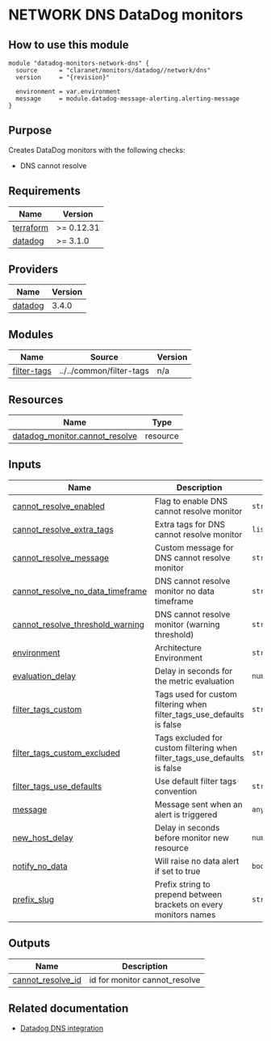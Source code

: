 # NETWORK DNS DataDog monitors

## How to use this module

```hcl
module "datadog-monitors-network-dns" {
  source      = "claranet/monitors/datadog//network/dns"
  version     = "{revision}"

  environment = var.environment
  message     = module.datadog-message-alerting.alerting-message
}

```

## Purpose

Creates DataDog monitors with the following checks:

- DNS cannot resolve

## Requirements

| Name | Version |
|------|---------|
| <a name="requirement_terraform"></a> [terraform](#requirement\_terraform) | >= 0.12.31 |
| <a name="requirement_datadog"></a> [datadog](#requirement\_datadog) | >= 3.1.0 |

## Providers

| Name | Version |
|------|---------|
| <a name="provider_datadog"></a> [datadog](#provider\_datadog) | 3.4.0 |

## Modules

| Name | Source | Version |
|------|--------|---------|
| <a name="module_filter-tags"></a> [filter-tags](#module\_filter-tags) | ../../common/filter-tags | n/a |

## Resources

| Name | Type |
|------|------|
| [datadog_monitor.cannot_resolve](https://registry.terraform.io/providers/DataDog/datadog/latest/docs/resources/monitor) | resource |

## Inputs

| Name | Description | Type | Default | Required |
|------|-------------|------|---------|:--------:|
| <a name="input_cannot_resolve_enabled"></a> [cannot\_resolve\_enabled](#input\_cannot\_resolve\_enabled) | Flag to enable DNS cannot resolve monitor | `string` | `"true"` | no |
| <a name="input_cannot_resolve_extra_tags"></a> [cannot\_resolve\_extra\_tags](#input\_cannot\_resolve\_extra\_tags) | Extra tags for DNS cannot resolve monitor | `list(string)` | `[]` | no |
| <a name="input_cannot_resolve_message"></a> [cannot\_resolve\_message](#input\_cannot\_resolve\_message) | Custom message for DNS cannot resolve monitor | `string` | `""` | no |
| <a name="input_cannot_resolve_no_data_timeframe"></a> [cannot\_resolve\_no\_data\_timeframe](#input\_cannot\_resolve\_no\_data\_timeframe) | DNS cannot resolve monitor no data timeframe | `string` | `10` | no |
| <a name="input_cannot_resolve_threshold_warning"></a> [cannot\_resolve\_threshold\_warning](#input\_cannot\_resolve\_threshold\_warning) | DNS cannot resolve monitor (warning threshold) | `string` | `3` | no |
| <a name="input_environment"></a> [environment](#input\_environment) | Architecture Environment | `string` | n/a | yes |
| <a name="input_evaluation_delay"></a> [evaluation\_delay](#input\_evaluation\_delay) | Delay in seconds for the metric evaluation | `number` | `15` | no |
| <a name="input_filter_tags_custom"></a> [filter\_tags\_custom](#input\_filter\_tags\_custom) | Tags used for custom filtering when filter\_tags\_use\_defaults is false | `string` | `"*"` | no |
| <a name="input_filter_tags_custom_excluded"></a> [filter\_tags\_custom\_excluded](#input\_filter\_tags\_custom\_excluded) | Tags excluded for custom filtering when filter\_tags\_use\_defaults is false | `string` | `""` | no |
| <a name="input_filter_tags_use_defaults"></a> [filter\_tags\_use\_defaults](#input\_filter\_tags\_use\_defaults) | Use default filter tags convention | `string` | `"true"` | no |
| <a name="input_message"></a> [message](#input\_message) | Message sent when an alert is triggered | `any` | n/a | yes |
| <a name="input_new_group_delay"></a> [new\_host\_delay](#input\_new\_host\_delay) | Delay in seconds before monitor new resource | `number` | `300` | no |
| <a name="input_notify_no_data"></a> [notify\_no\_data](#input\_notify\_no\_data) | Will raise no data alert if set to true | `bool` | `true` | no |
| <a name="input_prefix_slug"></a> [prefix\_slug](#input\_prefix\_slug) | Prefix string to prepend between brackets on every monitors names | `string` | `""` | no |

## Outputs

| Name | Description |
|------|-------------|
| <a name="output_cannot_resolve_id"></a> [cannot\_resolve\_id](#output\_cannot\_resolve\_id) | id for monitor cannot\_resolve |
## Related documentation

- [Datadog DNS integration](https://docs.datadoghq.com/integrations/dns_check/)
